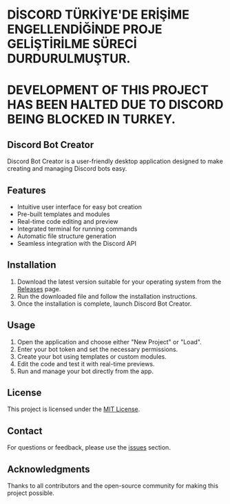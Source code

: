 # DİSCORD TÜRKİYE'DE ERİŞİME ENGELLENDİĞİNDE PROJE GELİŞTİRİLME SÜRECİ DURDURULMUŞTUR.
# DEVELOPMENT OF THIS PROJECT HAS BEEN HALTED DUE TO DISCORD BEING BLOCKED IN TURKEY.

## Discord Bot Creator

Discord Bot Creator is a user-friendly desktop application designed to make creating and managing Discord bots easy.

## Features

- Intuitive user interface for easy bot creation
- Pre-built templates and modules
- Real-time code editing and preview
- Integrated terminal for running commands
- Automatic file structure generation
- Seamless integration with the Discord API

## Installation

1. Download the latest version suitable for your operating system from the [Releases](https://github.com/iphysicc/Discord-Bot-Creator/releases) page.
2. Run the downloaded file and follow the installation instructions.
3. Once the installation is complete, launch Discord Bot Creator.

## Usage

1. Open the application and choose either "New Project" or "Load".
2. Enter your bot token and set the necessary permissions.
3. Create your bot using templates or custom modules.
4. Edit the code and test it with real-time previews.
5. Run and manage your bot directly from the app.

## License

This project is licensed under the [MIT License](https://github.com/iphysicc/Discord-Bot-Creator/blob/main/LICENSE.md).

## Contact

For questions or feedback, please use the [issues](https://github.com/iphysicc/Discord-Bot-Creator/issues) section.

## Acknowledgments

Thanks to all contributors and the open-source community for making this project possible.

